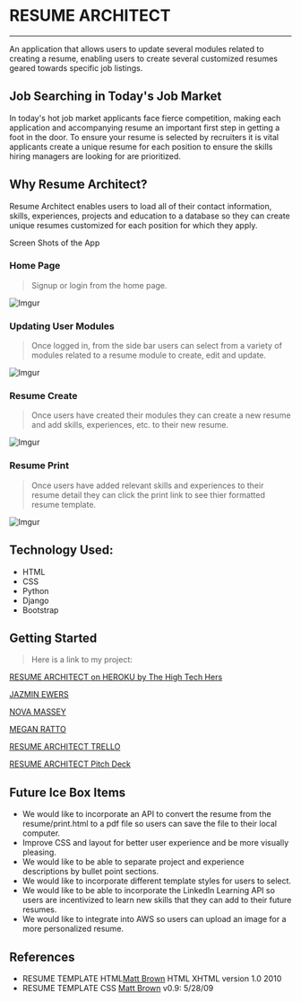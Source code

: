 
# RESUME ARCHITECT
---
An application that allows users to update several modules related to creating a resume, enabling users to create several customized resumes geared towards specific job listings.
## Job Searching in Today's Job Market
In today's hot job market applicants face fierce competition, making each application and accompanying resume an important first step in getting a foot in the door.  To ensure your resume is selected by recruiters it is vital applicants create a unique resume for each position to ensure the skills hiring managers are looking for are prioritized.
## Why Resume Architect?
Resume Architect enables users to load all of their contact information, skills, experiences, projects and education to a database so they can create unique resumes customized for each position for which they apply.

Screen Shots of the App

### Home Page
>Signup or login from the home page.

![Imgur](https://i.imgur.com/Wp0Q3SF.png)

### Updating User Modules
>Once logged in, from the side bar users can select from a variety of modules related to a resume module to create, edit and update.

![Imgur](https://i.imgur.com/sQf4aaE.png)


### Resume Create
>Once users have created their modules they can create a new resume and add skills, experiences, etc. to their new resume.

![Imgur](https://i.imgur.com/DwNkfC5.png)

### Resume Print
>Once users have added relevant skills and experiences to their resume detail they can click the print link to see thier formatted resume template.

![Imgur](https://i.imgur.com/RgaPmWZ.png) 

## Technology Used:
 * HTML
 * CSS
 * Python
 * Django
 * Bootstrap

## Getting Started
 >Here is a link to my project:

 [RESUME ARCHITECT on HEROKU by The High Tech Hers](https://resumearchitect.herokuapp.com/)

 [JAZMIN EWERS](https://github.com/Jazmin-Ewers)

 [NOVA MASSEY](https://github.com/novamassey)

 [MEGAN RATTO](https://github.com/rattomegan)

 [RESUME ARCHITECT TRELLO](https://trello.com/b/hiOOkjSh/resume-architect)

 [RESUME ARCHITECT Pitch Deck](https://docs.google.com/presentation/d/1ex9o8-hzyxjmhY77TfD6QDqo7UpnFdZOL4363HEukSY/edit?usp=sharing)

## Future Ice Box Items 
* We would like to incorporate an API to convert the resume from the resume/print.html to a pdf file so users can save the file to their local computer.
* Improve CSS and layout for better user experience and be more visually pleasing.
* We would like to be able to separate project and experience descriptions by bullet point sections.
* We would like to incorporate different template styles for users to select. 
* We would like to be able to incorporate the LinkedIn Learning API so users  are incentivized to learn  new skills that they can add to their future resumes.
* We would like to integrate into AWS so users can upload an image for a more personalized resume.


## References
* RESUME TEMPLATE HTML[Matt Brown](https://thingsthatarebrown.com/) HTML XHTML version 1.0 2010
* RESUME TEMPLATE CSS [Matt Brown](https://thingsthatarebrown.com/) v0.9: 5/28/09
